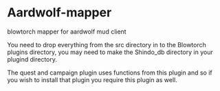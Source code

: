 # Aardwolf-mapper
blowtorch mapper for aardwolf mud client

You need to drop everything from the src directory in to the Blowtorch plugins directory, you may need to make the Shindo_db directory in your plugind directory.

The quest and campaign plugin uses functions from this plugin and so if you wish to install that plugin you require this plugin as well.
